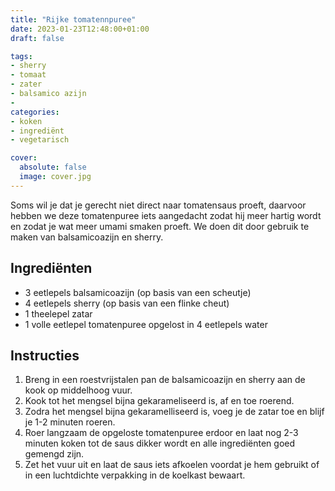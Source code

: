 ```yaml
---
title: "Rijke tomatennpuree"
date: 2023-01-23T12:48:00+01:00
draft: false

tags:
- sherry
- tomaat
- zater
- balsamico azijn
- 
categories:
- koken
- ingrediënt
- vegetarisch

cover:
  absolute: false
  image: cover.jpg
---
```

Soms wil je dat je gerecht niet direct naar tomatensaus proeft, daarvoor hebben we deze tomatenpuree iets aangedacht zodat hij meer hartig wordt en zodat je wat meer umami smaken proeft. 
We doen dit door gebruik te maken van balsamicoazijn en sherry. 


## Ingrediënten

- 3 eetlepels balsamicoazijn (op basis van een scheutje)
- 4 eetlepels sherry (op basis van een flinke cheut)
- 1 theelepel zatar
- 1 volle eetlepel tomatenpuree opgelost in 4 eetlepels water

## Instructies

1. Breng in een roestvrijstalen pan de balsamicoazijn en sherry aan de kook op middelhoog vuur.
2. Kook tot het mengsel bijna gekarameliseerd is, af en toe roerend.
3. Zodra het mengsel bijna gekaramelliseerd is, voeg je de zatar toe en blijf je 1-2 minuten roeren.
4. Roer langzaam de opgeloste tomatenpuree erdoor en laat nog 2-3 minuten koken tot de saus dikker wordt en alle ingrediënten goed gemengd zijn.
5. Zet het vuur uit en laat de saus iets afkoelen voordat je hem gebruikt of in een luchtdichte verpakking in de koelkast bewaart.
